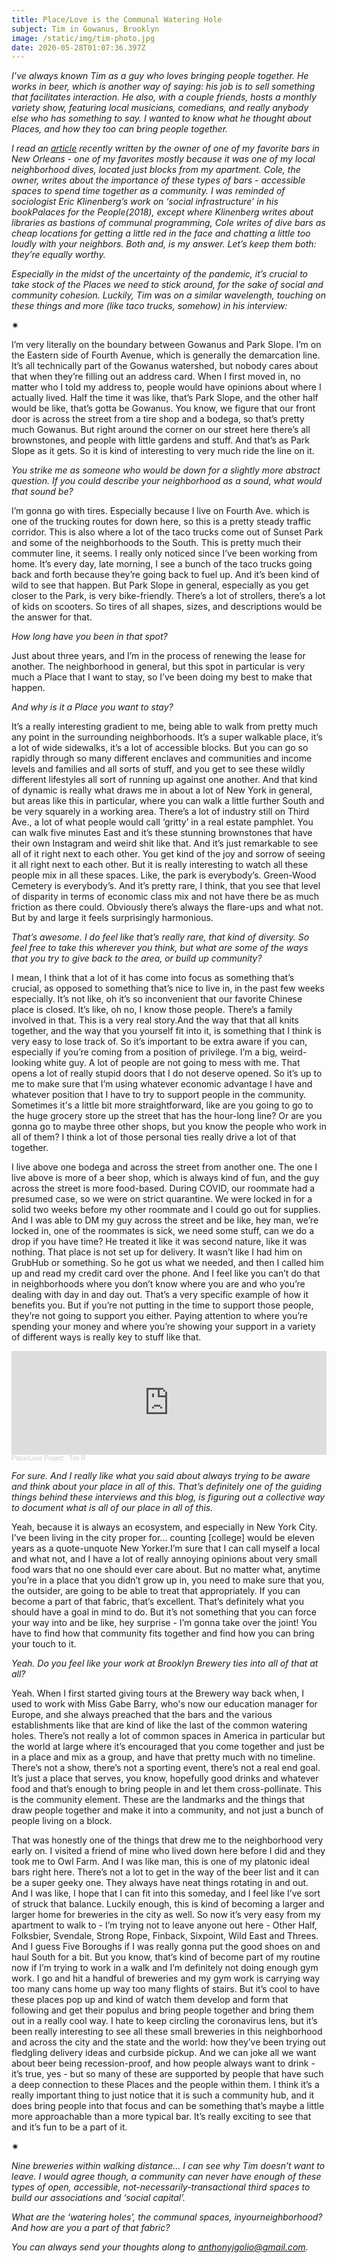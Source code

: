 ```yaml
---
title: Place/Love is the Communal Watering Hole
subject: Tim in Gowanus, Brooklyn
image: /static/img/tim-photo.jpg
date: 2020-05-28T01:07:36.397Z
---
```

*I’ve always known Tim as a guy who loves bringing people together. He works in beer, which is another way of saying: his job is to sell something that facilitates interaction. He also, with a couple friends, hosts a monthly variety show, featuring local musicians, comedians, and really anybody else who has something to say. I wanted to know what he thought about Places, and how they too can bring people together.*

*I read an [article](https://stories.zagat.com/posts/t-cole-newton-on-the-importance-of-neighborhood-dive-bars) recently written by the owner of one of my favorite bars in New Orleans - one of my favorites mostly because it was one of my local neighborhood dives, located just blocks from my apartment. Cole, the owner, writes about the importance of these types of bars - accessible spaces to spend time together as a community. I was reminded of sociologist Eric Klinenberg’s work on ‘social infrastructure’ in his bookPalaces for the People(2018), except where Klinenberg writes about libraries as bastions of communal programming, Cole writes of dive bars as cheap locations for getting a little red in the face and chatting a little too loudly with your neighbors. Both and, is my answer. Let’s keep them both: they’re equally worthy.*

*Especially in the midst of the uncertainty of the pandemic, it’s crucial to take stock of the Places we need to stick around, for the sake of social and community cohesion. Luckily, Tim was on a similar wavelength, touching on these things and more (like taco trucks, somehow) in his interview:*

<div>✷</div>

I’m very literally on the boundary between Gowanus and Park Slope. I’m on the Eastern side of Fourth Avenue, which is generally the demarcation line. It’s all technically part of the Gowanus watershed, but nobody cares about that when they’re filling out an address card. When I first moved in, no matter who I told my address to, people would have opinions about where I actually lived. Half the time it was like, that’s Park Slope, and the other half would be like, that’s gotta be Gowanus. You know, we figure that our front door is across the street from a tire shop and a bodega, so that’s pretty much Gowanus. But right around the corner on our street here there’s all brownstones, and people with little gardens and stuff. And that’s as Park Slope as it gets. So it is kind of interesting to very much ride the line on it.

*You strike me as someone who would be down for a slightly more abstract question. If you could describe your neighborhood as a sound, what would that sound be?*

I’m gonna go with tires. Especially because I live on Fourth Ave. which is one of the trucking routes for down here, so this is a pretty steady traffic corridor. This is also where a lot of the taco trucks come out of Sunset Park and some of the neighborhoods to the South. This is pretty much their commuter line, it seems. I really only noticed since I’ve been working from home. It’s every day, late morning, I see a bunch of the taco trucks going back and forth because they’re going back to fuel up. And it’s been kind of wild to see that happen. But Park Slope in general, especially as you get closer to the Park, is very bike-friendly. There’s a lot of strollers, there’s a lot of kids on scooters. So tires of all shapes, sizes, and descriptions would be the answer for that.

*How long have you been in that spot?*

Just about three years, and I’m in the process of renewing the lease for another. The neighborhood in general, but this spot in particular is very much a Place that I want to stay, so I’ve been doing my best to make that happen.

*And why is it a Place you want to stay?*

It’s a really interesting gradient to me, being able to walk from pretty much any point in the surrounding neighborhoods. It’s a super walkable place, it’s a lot of wide sidewalks, it’s a lot of accessible blocks. But you can go so rapidly through so many different enclaves and communities and income levels and families and all sorts of stuff, and you get to see these wildly different lifestyles all sort of running up against one another. And that kind of dynamic is really what draws me in about a lot of New York in general, but areas like this in particular, where you can walk a little further South and be very squarely in a working area. There’s a lot of industry still on Third Ave., a lot of what people would call ‘gritty’ in a real estate pamphlet. You can walk five minutes East and it’s these stunning brownstones that have their own Instagram and weird shit like that. And it’s just remarkable to see all of it right next to each other. You get kind of the joy and sorrow of seeing it all right next to each other. But it is really interesting to watch all these people mix in all these spaces. Like, the park is everybody’s. Green-Wood Cemetery is everybody’s. And it’s pretty rare, I think, that you see that level of disparity in terms of economic class mix and not have there be as much friction as there could. Obviously there’s always the flare-ups and what not. But by and large it feels surprisingly harmonious.

*That’s awesome. I do feel like that’s really rare, that kind of diversity. So feel free to take this wherever you think, but what are some of the ways that you try to give back to the area, or build up community?*

I mean, I think that a lot of it has come into focus as something that’s crucial, as opposed to something that’s nice to live in, in the past few weeks especially. It’s not like, oh it’s so inconvenient that our favorite Chinese place is closed. It’s like, oh no, I know those people. There’s a family involved in that. This is a very real story.And the way that that all knits together, and the way that you yourself fit into it, is something that I think is very easy to lose track of. So it’s important to be extra aware if you can, especially if you’re coming from a position of privilege. I’m a big, weird-looking white guy. A lot of people are not going to mess with me. That opens a lot of really stupid doors that I do not deserve opened. So it’s up to me to make sure that I’m using whatever economic advantage I have and whatever position that I have to try to support people in the community. Sometimes it's a little bit more straightforward, like are you going to go to the huge grocery store up the street that has the hour-long line? Or are you gonna go to maybe three other shops, but you know the people who work in all of them? I think a lot of those personal ties really drive a lot of that together.

I live above one bodega and across the street from another one. The one I live above is more of a beer shop, which is always kind of fun, and the guy across the street is more food-based. During COVID, our roommate had a presumed case, so we were on strict quarantine. We were locked in for a solid two weeks before my other roommate and I could go out for supplies. And I was able to DM my guy across the street and be like, hey man, we’re locked in, one of the roommates is sick, we need some stuff, can we do a drop if you have time? He treated it like it was second nature, like it was nothing. That place is not set up for delivery. It wasn’t like I had him on GrubHub or something. So he got us what we needed, and then I called him up and read my credit card over the phone. And I feel like you can’t do that in neighborhoods where you don’t know where you are and who you’re dealing with day in and day out. That’s a very specific example of how it benefits you. But if you’re not putting in the time to support those people, they’re not going to support you either. Paying attention to where you’re spending your money and where you’re showing your support in a variety of different ways is really key to stuff like that.

<iframe width="100%" height="166" scrolling="no" frameborder="no" allow="autoplay" src="https://w.soundcloud.com/player/?url=https%3A//api.soundcloud.com/tracks/829872334&color=%23ff5500&auto_play=false&hide_related=false&show_comments=true&show_user=true&show_reposts=false&show_teaser=true"></iframe><div style="font-size: 10px; color: #cccccc;line-break: anywhere;word-break: normal;overflow: hidden;white-space: nowrap;text-overflow: ellipsis; font-family: Interstate,Lucida Grande,Lucida Sans Unicode,Lucida Sans,Garuda,Verdana,Tahoma,sans-serif;font-weight: 100;"><a href="https://soundcloud.com/place-love-project" title="Place/Love Project" target="_blank" style="color: #cccccc; text-decoration: none;">Place/Love Project</a> · <a href="https://soundcloud.com/place-love-project/tim-r" title="Tim R" target="_blank" style="color: #cccccc; text-decoration: none;">Tim R</a></div>

*For sure. And I really like what you said about always trying to be aware and think about your place in all of this. That’s definitely one of the guiding things behind these interviews and this blog, is figuring out a collective way to document what is all of our place in all of this.*

Yeah, because it is always an ecosystem, and especially in New York City. I’ve been living in the city proper for... counting \[college] would be eleven years as a quote-unquote New Yorker.I’m sure that I can call myself a local and what not, and I have a lot of really annoying opinions about very small food wars that no one should ever care about. But no matter what, anytime you’re in a place that you didn’t grow up in, you need to make sure that you, the outsider, are going to be able to treat that appropriately. If you can become a part of that fabric, that’s excellent. That’s definitely what you should have a goal in mind to do. But it’s not something that you can force your way into and be like, hey surprise - I’m gonna take over the joint! You have to find how that community fits together and find how you can bring your touch to it.

*Yeah. Do you feel like your work at Brooklyn Brewery ties into all of that at all?*

Yeah. When I first started giving tours at the Brewery way back when, I used to work with Miss Gabe Barry, who's now our education manager for Europe, and she always preached that the bars and the various establishments like that are kind of like the last of the common watering holes. There’s not really a lot of common spaces in America in particular but the world at large where it’s encouraged that you come together and just be in a place and mix as a group, and have that pretty much with no timeline. There’s not a show, there’s not a sporting event, there’s not a real end goal. It’s just a place that serves, you know, hopefully good drinks and whatever food and that’s enough to bring people in and let them cross-pollinate. This is the community element. These are the landmarks and the things that draw people together and make it into a community, and not just a bunch of people living on a block.

That was honestly one of the things that drew me to the neighborhood very early on. I visited a friend of mine who lived down here before I did and they took me to Owl Farm. And I was like man, this is one of my platonic ideal bars right here. There’s not a lot to get in the way of the beer list and it can be a super geeky one. They always have neat things rotating in and out. And I was like, I hope that I can fit into this someday, and I feel like I’ve sort of struck that balance. Luckily enough, this is kind of becoming a larger and larger home for breweries in the city as well. So now it’s very easy from my apartment to walk to - I’m trying not to leave anyone out here - Other Half, Folksbier, Svendale, Strong Rope, Finback, Sixpoint, Wild East and Threes. And I guess Five Boroughs if I was really gonna put the good shoes on and haul South for a bit. But you know, that’s kind of become part of my routine now if I’m trying to work in a walk and I’m definitely not doing enough gym work. I go and hit a handful of breweries and my gym work is carrying way too many cans home up way too many flights of stairs. But it’s cool to have these places pop up and kind of watch them develop and form that following and get their populus and bring people together and bring them out in a really cool way. I hate to keep circling the coronavirus lens, but it’s been really interesting to see all these small breweries in this neighborhood and across the city and the state and the world: how they’ve been trying out fledgling delivery ideas and curbside pickup. And we can joke all we want about beer being recession-proof, and how people always want to drink - it’s true, yes - but so many of these are supported by people that have such a deep connection to these Places and the people within them. I think it’s a really important thing to just notice that it is such a community hub, and it does bring people into that focus and can be something that’s maybe a little more approachable than a more typical bar. It’s really exciting to see that and it’s fun to be a part of it.

<div>✷</div>

*Nine breweries within walking distance… I can see why Tim doesn’t want to leave. I would agree though, a community can never have enough of these types of open, accessible, not-necessarily-transactional third spaces to build our associations and ‘social capital’.*

*What are the ‘watering holes’, the communal spaces, inyourneighborhood? And how are you a part of that fabric?*

*You can always send your thoughts along to anthonyjgolio@gmail.com.*